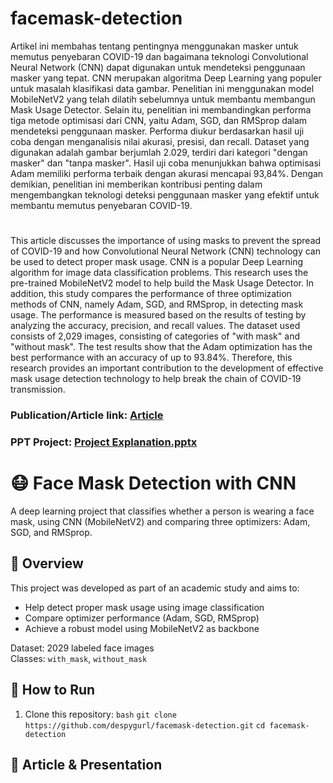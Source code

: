 # facemask-detection

Artikel ini membahas tentang pentingnya menggunakan masker untuk memutus penyebaran COVID-19 dan bagaimana teknologi Convolutional Neural Network (CNN) dapat digunakan untuk mendeteksi penggunaan masker yang tepat. CNN merupakan algoritma Deep Learning yang populer untuk masalah klasifikasi data gambar. Penelitian ini menggunakan model MobileNetV2 yang telah dilatih sebelumnya untuk membantu membangun Mask Usage Detector. Selain itu, penelitian ini membandingkan performa tiga metode optimisasi dari CNN, yaitu Adam, SGD, dan RMSprop dalam mendeteksi penggunaan masker. Performa diukur berdasarkan hasil uji coba dengan menganalisis nilai akurasi, presisi, dan recall. Dataset yang digunakan adalah gambar berjumlah 2.029, terdiri dari kategori "dengan masker" dan "tanpa masker". Hasil uji coba menunjukkan bahwa optimisasi Adam memiliki performa terbaik dengan akurasi mencapai 93,84%. Dengan demikian, penelitian ini memberikan kontribusi penting dalam mengembangkan teknologi deteksi penggunaan masker yang efektif untuk membantu memutus penyebaran COVID-19.

#

This article discusses the importance of using masks to prevent the spread of COVID-19 and how Convolutional Neural Network (CNN) technology can be used to detect proper mask usage. CNN is a popular Deep Learning algorithm for image data classification problems. This research uses the pre-trained MobileNetV2 model to help build the Mask Usage Detector. In addition, this study compares the performance of three optimization methods of CNN, namely Adam, SGD, and RMSprop, in detecting mask usage. The performance is measured based on the results of testing by analyzing the accuracy, precision, and recall values. The dataset used consists of 2,029 images, consisting of categories of "with mask" and "without mask". The test results show that the Adam optimization has the best performance with an accuracy of up to 93.84%. Therefore, this research provides an important contribution to the development of effective mask usage detection technology to help break the chain of COVID-19 transmission.

### Publication/Article link: [Article](http://jurnal.iaii.or.id/index.php/RESTI/article/view/4276)
### PPT Project: [Project Explanation.pptx](https://drive.google.com/file/d/1NzFcBGYx8m8SGTooJa2dBlq7K-fYU8v1/view?usp=sharing)

# 😷 Face Mask Detection with CNN

A deep learning project that classifies whether a person is wearing a face mask, using CNN (MobileNetV2) and comparing three optimizers: Adam, SGD, and RMSprop.

## 📌 Overview
This project was developed as part of an academic study and aims to:
- Help detect proper mask usage using image classification
- Compare optimizer performance (Adam, SGD, RMSprop)
- Achieve a robust model using MobileNetV2 as backbone

Dataset: 2029 labeled face images  
Classes: `with_mask`, `without_mask`

## 🔧 How to Run

1. Clone this repository:
```bash```
```git clone https://github.com/despygurl/facemask-detection.git```
```cd facemask-detection```

## 🔗 Article & Presentation
